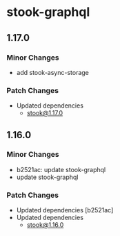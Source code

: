 # stook-graphql

## 1.17.0

### Minor Changes

- add stook-async-storage

### Patch Changes

- Updated dependencies
  - stook@1.17.0

## 1.16.0

### Minor Changes

- b2521ac: update stook-graphql
- update stook-graphql

### Patch Changes

- Updated dependencies [b2521ac]
- Updated dependencies
  - stook@1.16.0
